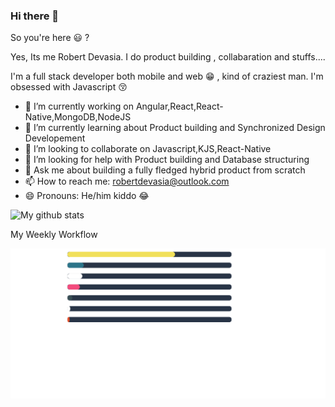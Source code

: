 ### Hi there 👋

So you're here 😃 ? 

Yes, Its me Robert Devasia. I do product building , collabaration and stuffs....

I'm a full stack developer both mobile and web 😁 , kind of craziest man.
I'm obsessed with Javascript 😚


- 🔭 I’m currently working on Angular,React,React-Native,MongoDB,NodeJS 
- 🌱 I’m currently learning about Product building and Synchronized Design Developement
- 👯 I’m looking to collaborate on Javascript,KJS,React-Native
- 🤔 I’m looking for help with Product building and Database structuring
- 💬 Ask me about building a fully fledged hybrid product from scratch
- 📫 How to reach me: robertdevasia@outlook.com
- 😄 Pronouns: He/him kiddo 😂

![My github stats](https://github-readme-stats.vercel.app/api?username=docsploit&count_private=true&theme=gotham&showicons=true)

My Weekly Workflow

<!--Docsium::START-->
![any](https://github.com/DOCSPLOIT/docsium-bot/blob/main/lib/template.svg)
<!--Docsium::END-->
